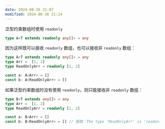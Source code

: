 ```yaml
---
date: 2024-08-26 21:07
modified: 2024-08-26 21:14
---
```


泛型约束数组时使用 `readonly`

```ts
type A<T extends readonly any[]> = any
```

因为这样既可以接收 `readonly` 数组，也可以接收非 `readonly` 数组：

```ts
type A<T extends readonly any[]> = any
type Arr =  [1, 2]
type ReadOnlyArr = readonly [1, 2]

const a: A<Arr> = []
const b: A<ReadOnlyArr> = []
```

如果泛型约束数组时没有使用 `readonly`，则只能接收非 `readonly` 数组：

```ts
type B<T extends any[]> = any
type Arr =  [1, 2]
type ReadOnlyArr = readonly [1, 2]

const a: B<Arr> = []
const b: B<ReadOnlyArr> = [] // 报错：The type 'ReadOnlyArr' is 'readonly' and cannot be assigned to the mutable type 'any[]'
```
